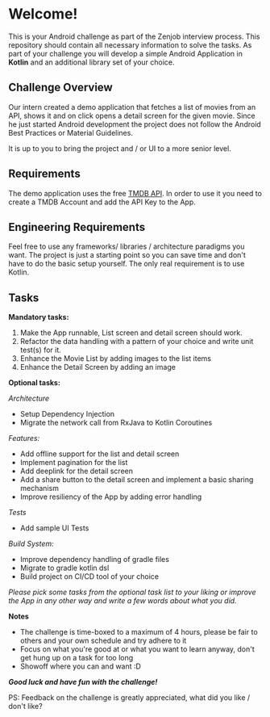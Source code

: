 Welcome!
===================


This is your Android challenge as part of the Zenjob interview process. This repository should contain all necessary information to solve the tasks. 
As part of your challenge you will develop a simple Android Application in **Kotlin** and an additional library set of your choice.


Challenge Overview
-------------

Our intern created a demo application that fetches a list of movies from an API, shows it and on click opens 
a detail screen for the given movie. Since he just started Android development the project does not follow the 
Android Best Practices or Material Guidelines. 

It is up to you to bring the project and / or UI to a more senior level.

Requirements
-------------

The demo application uses the free [TMDB API](https://developers.themoviedb.org/3). In order to use it you need to create a TMDB Account and add the API Key to the App.


Engineering Requirements
-------------

Feel free to use any frameworks/ libraries / architecture paradigms you want. The project is just a starting point so you can save time and don't have to 
do the basic setup yourself. The only real requirement is to use Kotlin.




Tasks
-------------

**Mandatory tasks:**
1. Make the App runnable, List screen and detail screen should work.
2. Refactor the data handling with a pattern of your choice and write unit test(s) for it.
3. Enhance the Movie List by adding images to the list items
4. Enhance the Detail Screen by adding an image
    
**Optional tasks:** 

*Architecture*
- Setup Dependency Injection
- Migrate the network call from RxJava to Kotlin Coroutines

*Features:*
- Add offline support for the list and detail screen
- Implement pagination for the list
- Add deeplink for the detail screen
- Add a share button to the detail screen and implement a basic sharing mechanism
- Improve resiliency of the App by adding error handling

*Tests*
- Add sample UI Tests

*Build System:*
- Improve dependency handling of gradle files
- Migrate to gradle kotlin dsl
- Build project on CI/CD tool of your choice


*Please pick some tasks from the optional task list to your liking or improve the App in any other way and write a few words about what you did.*

**Notes**
- The challenge is time-boxed to a maximum of 4 hours, please be fair to others and your own schedule and try adhere to it
- Focus on what you're good at or what you want to learn anyway, don't get hung up on a task for too long
- Showoff where you can and want :D 

***Good luck and have fun with the challenge!***


PS: Feedback on the challenge is greatly appreciated, what did you like / don't like?
